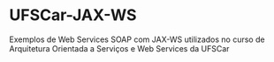 # UFSCar-JAX-WS
Exemplos de Web Services SOAP com JAX-WS utilizados no curso de Arquitetura Orientada a Serviços e Web Services da UFSCar

